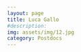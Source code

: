 ```yaml
---
layout: page
title: Luca Gallo 
#description: 
img: assets/img/12.jpg
category: Postdocs
---
```


